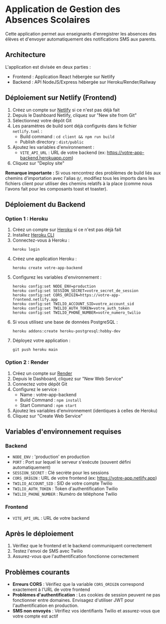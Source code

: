 # Application de Gestion des Absences Scolaires

Cette application permet aux enseignants d'enregistrer les absences des élèves et d'envoyer automatiquement des notifications SMS aux parents.

## Architecture

L'application est divisée en deux parties :
- Frontend : Application React hébergée sur Netlify
- Backend : API NodeJS/Express hébergée sur Heroku/Render/Railway

## Déploiement sur Netlify (Frontend)

1. Créez un compte sur [Netlify](https://www.netlify.com/) si ce n'est pas déjà fait
2. Depuis le Dashboard Netlify, cliquez sur "New site from Git"
3. Sélectionnez votre dépôt Git
4. Les paramètres de build sont déjà configurés dans le fichier `netlify.toml` :
   - Build command : `cd client && npm run build`
   - Publish directory : `dist/public`
5. Ajoutez les variables d'environnement :
   - `VITE_API_URL` : URL de votre backend (ex: https://votre-app-backend.herokuapp.com)
6. Cliquez sur "Deploy site"

**Remarque importante :** Si vous rencontrez des problèmes de build liés aux chemins d'importation avec l'alias `@/`, modifiez tous les imports dans les fichiers client pour utiliser des chemins relatifs à la place (comme nous l'avons fait pour les composants toast et toaster).

## Déploiement du Backend

### Option 1 : Heroku

1. Créez un compte sur [Heroku](https://www.heroku.com/) si ce n'est pas déjà fait
2. Installez [Heroku CLI](https://devcenter.heroku.com/articles/heroku-cli)
3. Connectez-vous à Heroku :
   ```
   heroku login
   ```
4. Créez une application Heroku :
   ```
   heroku create votre-app-backend
   ```
5. Configurez les variables d'environnement :
   ```
   heroku config:set NODE_ENV=production
   heroku config:set SESSION_SECRET=votre_secret_de_session
   heroku config:set CORS_ORIGIN=https://votre-app-frontend.netlify.app
   heroku config:set TWILIO_ACCOUNT_SID=votre_account_sid
   heroku config:set TWILIO_AUTH_TOKEN=votre_auth_token
   heroku config:set TWILIO_PHONE_NUMBER=votre_numero_twilio
   ```
6. Si vous utilisez une base de données PostgreSQL :
   ```
   heroku addons:create heroku-postgresql:hobby-dev
   ```
7. Déployez votre application :
   ```
   git push heroku main
   ```

### Option 2 : Render

1. Créez un compte sur [Render](https://render.com/)
2. Depuis le Dashboard, cliquez sur "New Web Service"
3. Connectez votre dépôt Git
4. Configurez le service :
   - Name : votre-app-backend
   - Build Command : `npm install`
   - Start Command : `npm start`
5. Ajoutez les variables d'environnement (identiques à celles de Heroku)
6. Cliquez sur "Create Web Service"

## Variables d'environnement requises

### Backend
- `NODE_ENV` : 'production' en production
- `PORT` : Port sur lequel le serveur s'exécute (souvent défini automatiquement)
- `SESSION_SECRET` : Clé secrète pour les sessions
- `CORS_ORIGIN` : URL de votre frontend (ex: https://votre-app.netlify.app)
- `TWILIO_ACCOUNT_SID` : SID de votre compte Twilio
- `TWILIO_AUTH_TOKEN` : Token d'authentification Twilio
- `TWILIO_PHONE_NUMBER` : Numéro de téléphone Twilio

### Frontend
- `VITE_API_URL` : URL de votre backend

## Après le déploiement

1. Vérifiez que le frontend et le backend communiquent correctement
2. Testez l'envoi de SMS avec Twilio
3. Assurez-vous que l'authentification fonctionne correctement

## Problèmes courants

- **Erreurs CORS** : Vérifiez que la variable `CORS_ORIGIN` correspond exactement à l'URL de votre frontend
- **Problèmes d'authentification** : Les cookies de session peuvent ne pas fonctionner entre domaines. Envisagez d'utiliser JWT pour l'authentification en production.
- **SMS non envoyés** : Vérifiez vos identifiants Twilio et assurez-vous que votre compte est actif
